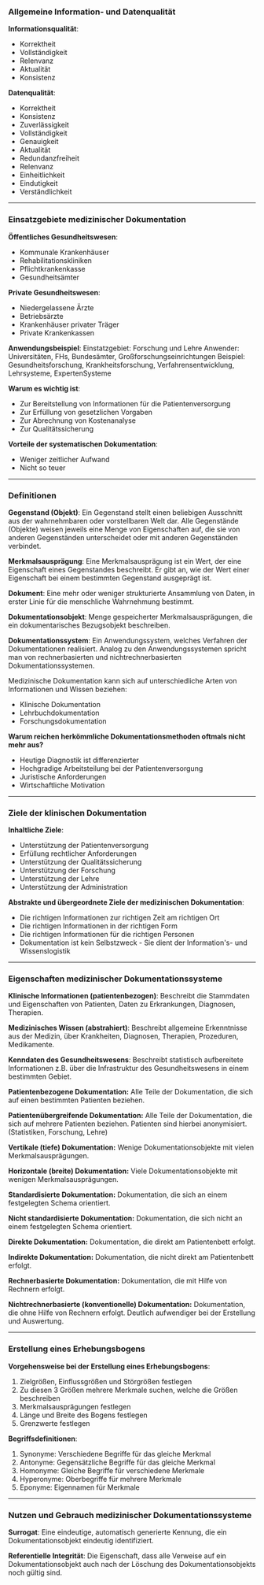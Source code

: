 ### Allgemeine Information- und Datenqualität
**Informationsqualität**: 
- Korrektheit
- Vollständigkeit
- Relenvanz
- Aktualität
- Konsistenz

**Datenqualität**:
- Korrektheit
- Konsistenz
- Zuverlässigkeit
- Vollständigkeit
- Genauigkeit
- Aktualität
- Redundanzfreiheit
- Relenvanz
- Einheitlichkeit
- Eindutigkeit
- Verständlichkeit

---

### Einsatzgebiete medizinischer Dokumentation
**Öffentliches Gesundheitswesen**:
- Kommunale Krankenhäuser
- Rehabilitationskliniken
- Pflichtkrankenkasse
- Gesundheitsämter

**Private Gesundheitswesen**:
- Niedergelassene Ärzte
- Betriebsärzte
- Krankenhäuser privater Träger
- Private Krankenkassen

**Anwendungsbeispiel**:
Einstatzgebiet: Forschung und Lehre
Anwender: Universitäten, FHs, Bundesämter, Großforschungseinrichtungen
Beispiel: Gesundheitsforschung, Krankheitsforschung, Verfahrensentwicklung, Lehrsysteme, ExpertenSysteme

**Warum es wichtig ist**:
- Zur Bereitstellung von Informationen für die Patientenversorgung
- Zur Erfüllung von gesetzlichen Vorgaben
- Zur Abrechnung von Kostenanalyse
- Zur Qualitätssicherung

**Vorteile der systematischen Dokumentation**:
- Weniger zeitlicher Aufwand
- Nicht so teuer

---

### Definitionen
**Gegenstand (Objekt)**:
Ein Gegenstand stellt einen beliebigen Ausschnitt aus der wahrnehmbaren oder vorstellbaren Welt dar. 
Alle Gegenstände (Objekte) weisen jeweils eine Menge von Eigenschaften auf, die sie von anderen Gegenständen unterscheidet
oder mit anderen Gegenständen verbindet.

**Merkmalsausprägung**:
Eine Merkmalsausprägung ist ein Wert, der eine Eigenschaft eines Gegenstandes beschreibt. Er gibt an,
wie der Wert einer Eigenschaft bei einem bestimmten Gegenstand ausgeprägt ist.

**Dokument**:
Eine mehr oder weniger strukturierte Ansammlung von Daten, in erster Linie für die menschliche Wahrnehmung bestimmt.

**Dokumentationsobjekt**:
Menge gespeicherter Merkmalsausprägungen, die ein dokumentarisches Bezugsobjekt beschreiben.

**Dokumentationssystem**:
Ein Anwendungssystem, welches Verfahren der Dokumentationen realisiert. Analog zu den Anwendungssystemen 
spricht man von rechnerbasierten und nichtrechnerbasierten Dokumentationssystemen.

Medizinische Dokumentation kann sich auf unterschiedliche Arten von Informationen und Wissen beziehen:
- Klinische Dokumentation
- Lehrbuchdokumentation
- Forschungsdokumentation

**Warum reichen herkömmliche Dokumentationsmethoden oftmals nicht mehr aus?**
- Heutige Diagnostik ist differenzierter
- Hochgradige Arbeitsteilung bei der Patientenversorgung
- Juristische Anforderungen
- Wirtschaftliche Motivation

---

### Ziele der klinischen Dokumentation
**Inhaltliche Ziele**:
- Unterstützung der Patientenversorgung
- Erfüllung rechtlicher Anforderungen
- Unterstützung der Qualitätssicherung
- Unterstützung der Forschung
- Unterstützung der Lehre
- Unterstützung der Administration

**Abstrakte und übergeordnete Ziele der medizinischen Dokumentation**:
- Die richtigen Informationen zur richtigen Zeit am richtigen Ort
- Die richtigen Informationen in der richtigen Form
- Die richtigen Informationen für die richtigen Personen
- Dokumentation ist kein Selbstzweck - Sie dient der Information's- und Wissenslogistik

--- 

### Eigenschaften medizinischer Dokumentationssysteme
**Klinische Informationen (patientenbezogen)**:
Beschreibt die Stammdaten und Eigenschaften von Patienten, Daten zu Erkrankungen, Diagnosen, Therapien.

**Medizinisches Wissen (abstrahiert)**:
Beschreibt allgemeine Erkenntnisse aus der Medizin, über Krankheiten, Diagnosen, Therapien, Prozeduren, Medikamente.

**Kenndaten des Gesundheitswesens**:
Beschreibt statistisch aufbereitete Informationen z.B. über die Infrastruktur des Gesundheitswesens in einem bestimmten Gebiet.

**Patientenbezogene Dokumentation:**
Alle Teile der Dokumentation, die sich auf einen bestimmten Patienten beziehen.

**Patientenübergreifende Dokumentation:**
Alle Teile der Dokumentation, die sich auf mehrere Patienten beziehen. Patienten sind hierbei anonymisiert.
(Statistiken, Forschung, Lehre)

**Vertikale (tiefe) Dokumentation:**
Wenige Dokumentationsobjekte mit vielen Merkmalsausprägungen.

**Horizontale (breite) Dokumentation:**
Viele Dokumentationsobjekte mit wenigen Merkmalsausprägungen.

**Standardisierte Dokumentation:**
Dokumentation, die sich an einem festgelegten Schema orientiert.

**Nicht standardisierte Dokumentation:**
Dokumentation, die sich nicht an einem festgelegten Schema orientiert.

**Direkte Dokumentation:**
Dokumentation, die direkt am Patientenbett erfolgt.

**Indirekte Dokumentation:**
Dokumentation, die nicht direkt am Patientenbett erfolgt.

**Rechnerbasierte Dokumentation:**
Dokumentation, die mit Hilfe von Rechnern erfolgt.

**Nichtrechnerbasierte (konventionelle) Dokumentation:**
Dokumentation, die ohne Hilfe von Rechnern erfolgt. Deutlich aufwendiger bei der Erstellung und Auswertung.

---

### Erstellung eines Erhebungsbogens
**Vorgehensweise bei der Erstellung eines Erhebungsbogens**:
1. Zielgrößen, Einflussgrößen und Störgrößen festlegen
2. Zu diesen 3 Größen mehrere Merkmale suchen, welche die Größen beschreiben
3. Merkmalsausprägungen festlegen
4. Länge und Breite des Bogens festlegen
5. Grenzwerte festlegen

**Begriffsdefinitionen**:
1. Synonyme: Verschiedene Begriffe für das gleiche Merkmal
2. Antonyme: Gegensätzliche Begriffe für das gleiche Merkmal
3. Homonyme: Gleiche Begriffe für verschiedene Merkmale
4. Hyperonyme: Oberbegriffe für mehrere Merkmale
5. Eponyme: Eigennamen für Merkmale

---

### Nutzen und Gebrauch medizinischer Dokumentationssysteme
**Surrogat**:
Eine eindeutige, automatisch generierte Kennung, die ein Dokumentationsobjekt eindeutig identifiziert.

**Referentielle Integrität**:
Die Eigenschaft, dass alle Verweise auf ein Dokumentationsobjekt auch nach der Löschung des Dokumentationsobjekts noch gültig sind.